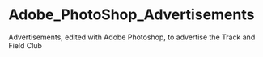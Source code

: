 # Adobe_PhotoShop_Advertisements
Advertisements, edited with Adobe Photoshop, to advertise the Track and Field Club
